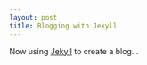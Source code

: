 ```yaml
---
layout: post
title: Blogging with Jekyll
---
```


Now using [Jekyll](http://jekyllrb.com) to create a blog...
